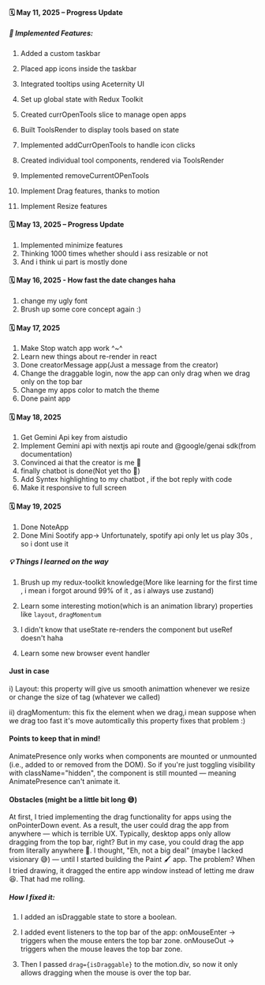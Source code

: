 #### 🗓️ May 11, 2025 – Progress Update

##### 🔧 Implemented Features:

1. Added a custom taskbar

2. Placed app icons inside the taskbar
3. Integrated tooltips using Aceternity UI
4. Set up global state with Redux Toolkit
5. Created currOpenTools slice to manage open apps
6. Built ToolsRender to display tools based on state
7. Implemented addCurrOpenTools to handle icon clicks
8. Created individual tool components, rendered via ToolsRender
9. Implemented removeCurrentOPenTools
10. Implement Drag features, thanks to motion
11. Implement Resize features

#### 🗓️ May 13, 2025 – Progress Update

1. Implemented minimize features
2. Thinking 1000 times whether should i ass resizable or not
3. And i think ui part is mostly done

#### 🗓️ May 16, 2025 - How fast the date changes haha

1. change my ugly font
2. Brush up some core concept again :)

#### 🗓️ May 17, 2025

1. Make Stop watch app work ^~^
2. Learn new things about re-render in react
3. Done creatorMessage app(Just a message from the creator)
4. Change the draggable login, now the app can only drag when we drag only on the top bar
5. Change my apps color to match the theme
6. Done paint app

#### 🗓️ May 18, 2025

1. Get Gemini Api key from aistudio
2. Implement Gemini api with nextjs api route and @google/genai sdk(from documentation)
3. Convinced ai that the creator is me 🤣
4. finally chatbot is done(Not yet tho 🤣)
5. Add Syntex highlighting to my chatbot , if the bot reply with code
6. Make it responsive to full screen

#### 🗓️ May 19, 2025

1. Done NoteApp
2. Done Mini Sootify app-> Unfortunately, spotify api only let us play 30s , so i dont use it 

##### 💡 Things I learned on the way

1. Brush up my redux-toolkit knowledge(More like learning for the first time , i mean i forgot around 99% of it , as i always use zustand)

2. Learn some interesting motion(which is an animation library) properties like `layout`, `dragMomentum`

3. I didn't know that useState re-renders the component but useRef doesn't haha

4. Learn some new browser event handler

#### Just in case

i) Layout: this property will give us smooth animattion whenever we resize or change the size of tag (whatever we called)

ii) dragMomentum: this fix the element when we drag,i mean suppose when we drag too fast it's move automtically this property fixes that problem :)

#### Points to keep that in mind!

AnimatePresence only works when components are mounted or unmounted (i.e., added to or removed from the DOM). So if you're just toggling visibility with className="hidden", the component is still mounted — meaning AnimatePresence can't animate it.

#### Obstacles (might be a little bit long 😅)

At first, I tried implementing the drag functionality for apps using the onPointerDown event. As a result, the user could drag the app from anywhere — which is terrible UX. Typically, desktop apps only allow dragging from the top bar, right? But in my case, you could drag the app from literally anywhere 🤣.
I thought, "Eh, not a big deal" (maybe I lacked visionary 😅) — until I started building the Paint 🖌️ app.
The problem? When I tried drawing, it dragged the entire app window instead of letting me draw 😆. That had me rolling.

##### How I fixed it:

1. I added an isDraggable state to store a boolean.

2. I added event listeners to the top bar of the app:
   onMouseEnter → triggers when the mouse enters the top bar zone.
   onMouseOut → triggers when the mouse leaves the top bar zone.

3. Then I passed `drag={isDraggable}` to the motion.div, so now it only allows dragging when the mouse is over the top bar.
